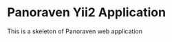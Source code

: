 Panoraven Yii2 Application
==========================

This is a skeleton of Panoraven web application
